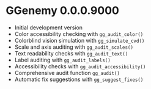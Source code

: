 # GGenemy 0.0.0.9000

* Initial development version
* Color accessibility checking with `gg_audit_color()`
* Colorblind vision simulation with `gg_simulate_cvd()`
* Scale and axis auditing with `gg_audit_scales()`
* Text readability checks with `gg_audit_text()`
* Label auditing with `gg_audit_labels()`
* Accessibility checks with `gg_audit_accessibility()`
* Comprehensive audit function `gg_audit()`
* Automatic fix suggestions with `gg_suggest_fixes()`
